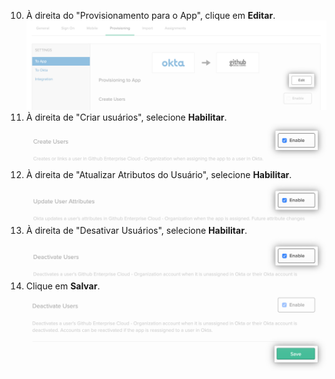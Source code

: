 10. À direita do "Provisionamento para o App", clique em **Editar**. ![Botão "Editar" para opções de provisionamento do aplicativo do Okta](/assets/images/help/saml/okta-provisioning-to-app-edit-button.png)
11. À direita de "Criar usuários", selecione **Habilitar**. ![Caixa de seleção "Habilitar" para a opção de "Criar usuários" do aplicativo do Okta](/assets/images/help/saml/okta-provisioning-enable-create-users.png)
12. À direita de "Atualizar Atributos do Usuário", selecione **Habilitar**. ![Caixa de seleção "Habilitar" para a opção de "Atualizar atributos do usuário " do aplicativo do Okta](/assets/images/help/saml/okta-provisioning-enable-update-user-attributes.png)
13. À direita de "Desativar Usuários", selecione **Habilitar**. ![Caixa de seleção "Habilitar" para a opção de "Desativar usuários" do aplicativo do Okta](/assets/images/help/saml/okta-provisioning-enable-deactivate-users.png)
14. Clique em **Salvar**. ![Botão "Salvar" para opções de provisionamento de configuração do aplicativo do Okta](/assets/images/help/saml/okta-provisioning-save.png)
